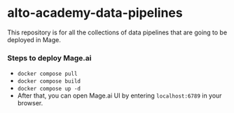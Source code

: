 # alto-academy-data-pipelines
This repository is for all the collections of data pipelines that are going to be deployed in Mage.

### Steps to deploy Mage.ai
- ```docker compose pull```
- ```docker compose build```
- ```docker compose up -d```
- After that, you can open Mage.ai UI by entering ```localhost:6789``` in your browser.
